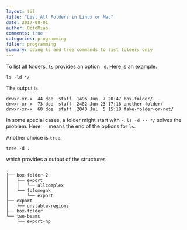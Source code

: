 ```yaml
---
layout: til
title: "List All Folders in Linux or Mac"
date: 2017-08-01
author: OctoMiao
comments: true
categories: programming
filter: programming
summary: Using ls and tree commands to list folders only
---
```


To list all folders, `ls` provides an option `-d`. Here is an example.

```
ls -ld */
```

The output is

```
drwxr-xr-x  44 doe  staff  1496 Jun  7 20:47 box-folder/
drwxr-xr-x  73 doe  staff  2482 Jun 23 17:16 another-folder/
drwxr-xr-x  60 doe  staff  2040 Jul  5 15:18 fake-folder-or-not/
```

In some special cases, a folder might start with `-`. `ls -d -- */` solves the problem. Here `--` means the end of the options for `ls`.


Another choice is `tree`. 

```
tree -d .
```

which provides a output of the structures

```
.
├── box-folder-2
│   ├── export
│   │   └── allcomplex
│   └── fofomegak
│       └── export
├── export
│   └── unstable-regions
├── box-folder
└── two-beams
    └── export-np
```
